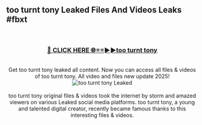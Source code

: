 ## too turnt tony Leaked Files And Videos Leaks #fbxt
<br>
<div align="center">
<h3><a href="https://watchclip.my.id/too turnt tony" rel="nofollow">🔴 CLICK HERE 🌐==►►too turnt tony</a></h3>
<br>
Get too turnt tony leaked all content. Now you can access all files & videos of too turnt tony. All video and files new update 2025!
<br>
<a href="https://watchclip.my.id/too turnt tony" rel="nofollow" data-target="animated-image.originalLink"><img src="https://i.ibb.co.com/WyWwxjT/player-gif2.gif" alt="too turnt tony Leaked" style="max-width: 100%; display: inline-block;" data-target="animated-image.originalImage"></a>
<br><br>
too turnt tony original files & videos took the internet by storm and amazed viewers on various Leaked social media platforms. too turnt tony, a young and talented digital creator, recently became famous thanks to this interesting files & videos.
</div>
<br>